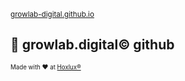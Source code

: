 <sub>[growlab-digital.github.io](https://growlab-digital.github.io)</sub>

## 🧪 growlab.digital© github

<sub><sup>Made with ❤️ at [Hoxlux®](https://hoxlux.com)</sup></sub>
